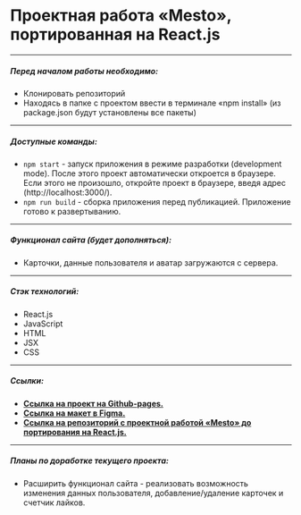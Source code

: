 # Проектная работа «Mesto», портированная на React.js

---

##### Перед началом работы необходимо:

- Клонировать репозиторий
- Находясь в папке с проектом ввести в терминале «npm install» (из package.json будут установлены все пакеты)

---

##### Доступные команды:

- `npm start` - запуск приложения в режиме разработки (development mode). После этого проект автоматически откроется в браузере. Если этого не произошло, откройте проект в браузере, введя адрес (http://localhost:3000/).
- `npm run build` - сборка приложения перед публикацией. Приложение готово к развертыванию.

---

##### Функционал сайта (будет дополняться):

- Карточки, данные пользователя и аватар загружаются с сервера.

---

##### Стэк технологий:

- React.js
- JavaScript
- HTML
- JSX
- CSS

---

##### Ссылки:

- [**Ссылка на проект на Github-pages.**](https://emilniftiev.github.io/mesto-react/)
- [**Ссылка на макет в Figma.**](https://www.figma.com/file/kRVLKwYG3d1HGLvh7JFWRT/JavaScript.-Sprint-6?node-id=0%3A1)
- [**Ссылка на репозиторий с проектной работой «Mesto» до портирования на React.js.**](https://github.com/EmilNiftiev/mesto/)

---

##### Планы по доработке текущего проекта:

- Расширить функционал сайта - реализовать возможность изменения данных пользователя, добавление/удаление карточек и счетчик лайков.
